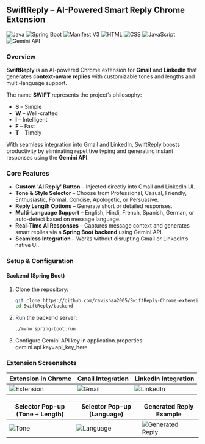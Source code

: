 ## SwiftReply – AI-Powered Smart Reply Chrome Extension

![Java](https://img.shields.io/badge/Java-ED8B00?style=for-the-badge&logo=java&logoColor=white)
![Spring Boot](https://img.shields.io/badge/Spring%20Boot-6DB33F?style=for-the-badge&logo=springboot&logoColor=white)
![Manifest V3](https://img.shields.io/badge/Manifest%20V3-4285F4?style=for-the-badge&logo=googlechrome&logoColor=white)
![HTML](https://img.shields.io/badge/HTML5-E34F26?style=for-the-badge&logo=html5&logoColor=white)
![CSS](https://img.shields.io/badge/CSS3-1572B6?style=for-the-badge&logo=css3&logoColor=white)
![JavaScript](https://img.shields.io/badge/JavaScript-F7DF1E?style=for-the-badge&logo=javascript&logoColor=black)
![Gemini API](https://img.shields.io/badge/Gemini%20API-4285F4?style=for-the-badge&logo=google&logoColor=white)

### Overview
**SwiftReply** is an AI-powered Chrome extension for **Gmail** and **LinkedIn** that generates **context-aware replies** with customizable tones and lengths and multi-language support.  

The name **SWIFT** represents the project’s philosophy:  
- **S** – Simple  
- **W** – Well-crafted  
- **I** – Intelligent  
- **F** – Fast  
- **T** – Timely  

With seamless integration into Gmail and LinkedIn, SwiftReply boosts productivity by eliminating repetitive typing and generating instant responses using the **Gemini API**.

### Core Features
- **Custom 'AI Reply' Button** – Injected directly into Gmail and LinkedIn UI.  
- **Tone & Style Selector** – Choose from Professional, Casual, Friendly, Enthusiastic, Formal, Concise, Apologetic, or Persuasive.  
- **Reply Length Options** – Generate short or detailed responses.  
- **Multi-Language Support** – English, Hindi, French, Spanish, German, or auto-detect based on message language.  
- **Real-Time AI Responses** – Captures message context and generates smart replies via a **Spring Boot backend** using Gemini API.  
- **Seamless Integration** – Works without disrupting Gmail or LinkedIn’s native UI.

### Setup & Configuration

#### Backend (Spring Boot)
1. Clone the repository:
   ```bash
   git clone https://github.com/ravishaa2005/SwiftReply-Chrome-extension.git
   cd SwiftReply/backend

2. Run the backend server:
   ```bash
   ./mvnw spring-boot:run

3. Configure Gemini API key in application.properties:
   gemini.api.key=api_key_here

### Extension Screenshots

| Extension in Chrome | Gmail Integration | LinkedIn Integration |
|----------------------|------------------|----------------------|
| ![Extension](screenshots/extension.png) | ![Gmail](screenshots/gmail.png) | ![LinkedIn](screenshots/linkedin.png) |

| Selector Pop-up (Tone + Length) | Selector Pop-up (Language) | Generated Reply Example |
|---------------------------------|----------------------------|-------------------------|
| ![Tone](screenshots/selector_tone_length.png) | ![Language](screenshots/selector_language.png) | ![Generated Reply](screenshots/generated_reply.png) |



